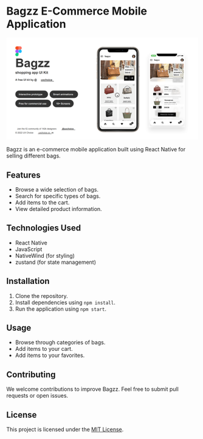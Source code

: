 # Bagzz E-Commerce Mobile Application

![Bagzz Logo](./bagzz-logo.png)

Bagzz is an e-commerce mobile application built using React Native for selling different bags.

## Features

- Browse a wide selection of bags.
- Search for specific types of bags.
- Add items to the cart.
- View detailed product information.

## Technologies Used

- React Native
- JavaScript
- NativeWind (for styling)
- zustand (for state management)

## Installation

1. Clone the repository.
2. Install dependencies using `npm install`.
4. Run the application using `npm start`.

## Usage

- Browse through categories of bags.
- Add items to your cart.
- Add items to your favorites.

## Contributing

We welcome contributions to improve Bagzz. Feel free to submit pull requests or open issues.

## License

This project is licensed under the [MIT License](link-to-license).
